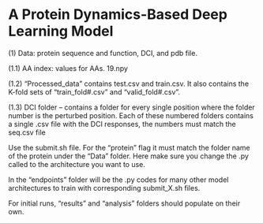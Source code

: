 # A Protein Dynamics-Based Deep Learning Model
(1)	Data: protein sequence and function, DCI, and pdb file. 

(1.1)	AA index: values for AAs. 19.npy 

(1.2)	“Processed_data” contains test.csv and train.csv. It also contains the K-fold sets of “train_fold#.csv” and “valid_fold#.csv”. 

(1.3)	DCI folder – contains a folder for every single position where the folder number is the perturbed position. Each of these numbered folders contains a single .csv file with the DCI responses, the numbers must match the seq.csv file 


Use the submit.sh file. For the “protein” flag it must match the folder name of the protein under the “Data” folder. Here make sure you change the .py called to the architecture you want to use. 

In the “endpoints” folder will be the .py codes for many other model architectures to train with corresponding submit_X.sh files.


For initial runs, “results” and “analysis” folders should populate on their own.  
